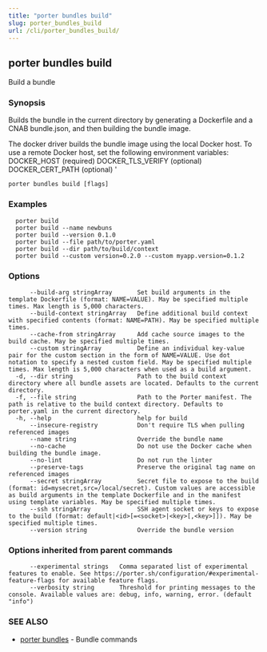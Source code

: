 ```yaml
---
title: "porter bundles build"
slug: porter_bundles_build
url: /cli/porter_bundles_build/
---
```

## porter bundles build

Build a bundle

### Synopsis

Builds the bundle in the current directory by generating a Dockerfile and a CNAB bundle.json, and then building the bundle image.

The docker driver builds the bundle image using the local Docker host. To use a remote Docker host, set the following environment variables:
  DOCKER_HOST (required)
  DOCKER_TLS_VERIFY (optional)
  DOCKER_CERT_PATH (optional)
'


```
porter bundles build [flags]
```

### Examples

```
  porter build
  porter build --name newbuns
  porter build --version 0.1.0
  porter build --file path/to/porter.yaml
  porter build --dir path/to/build/context
  porter build --custom version=0.2.0 --custom myapp.version=0.1.2

```

### Options

```
      --build-arg stringArray       Set build arguments in the template Dockerfile (format: NAME=VALUE). May be specified multiple times. Max length is 5,000 characters.
      --build-context stringArray   Define additional build context with specified contents (format: NAME=PATH). May be specified multiple times.
      --cache-from stringArray      Add cache source images to the build cache. May be specified multiple times.
      --custom stringArray          Define an individual key-value pair for the custom section in the form of NAME=VALUE. Use dot notation to specify a nested custom field. May be specified multiple times. Max length is 5,000 characters when used as a build argument.
  -d, --dir string                  Path to the build context directory where all bundle assets are located. Defaults to the current directory.
  -f, --file string                 Path to the Porter manifest. The path is relative to the build context directory. Defaults to porter.yaml in the current directory.
  -h, --help                        help for build
      --insecure-registry           Don't require TLS when pulling referenced images
      --name string                 Override the bundle name
      --no-cache                    Do not use the Docker cache when building the bundle image.
      --no-lint                     Do not run the linter
      --preserve-tags               Preserve the original tag name on referenced images
      --secret stringArray          Secret file to expose to the build (format: id=mysecret,src=/local/secret). Custom values are accessible as build arguments in the template Dockerfile and in the manifest using template variables. May be specified multiple times.
      --ssh stringArray             SSH agent socket or keys to expose to the build (format: default|<id>[=<socket>|<key>[,<key>]]). May be specified multiple times.
      --version string              Override the bundle version
```

### Options inherited from parent commands

```
      --experimental strings   Comma separated list of experimental features to enable. See https://porter.sh/configuration/#experimental-feature-flags for available feature flags.
      --verbosity string       Threshold for printing messages to the console. Available values are: debug, info, warning, error. (default "info")
```

### SEE ALSO

* [porter bundles](/cli/porter_bundles/)	 - Bundle commands

